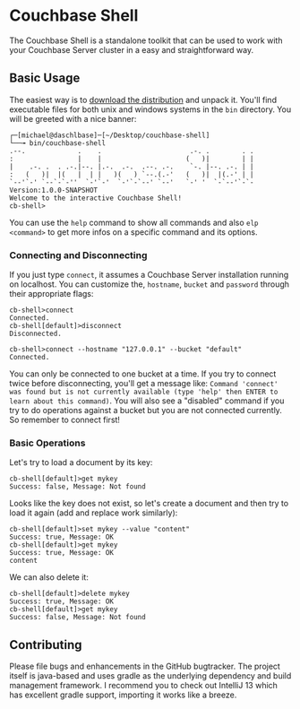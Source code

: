 # Couchbase Shell

The Couchbase Shell is a standalone toolkit that can be used to work with your Couchbase Server cluster in a easy
and straightforward way.

## Basic Usage
The easiest way is to [download the distribution](http://dl.bintray.com/daschl/generic/couchbase-shell-0.1.zip) and
unpack it. You'll find executable files for both unix and windows systems in the `bin` directory. You will be greeted
with a nice banner:

```
┌─[michael@daschlbase]─[~/Desktop/couchbase-shell]
└──╼ bin/couchbase-shell
.--.             .    .                      .-. .        . .
:                |    |                     (   )|        | |
|    .-. .  . .-.|--. |.-.  .-.  .--. .-.    `-. |--. .-. | |
:   (   )|  |(   |  | |   )(   ) `--.(.-'   (   )|  |(.-' | |
`--'`-' `--`-`-''  `-'`-'  `-'`-`--' `--'   `-' '  `-`--'`-`-
Version:1.0.0-SNAPSHOT
Welcome to the interactive Couchbase Shell!
cb-shell>
```

You can use the `help` command to show all commands and also `elp <command>` to get more infos on a specific command
and its options.

### Connecting and Disconnecting
If you just type `connect`, it assumes a Couchbase Server installation running on localhost. You can customize the,
`hostname`, `bucket` and `password` through their appropriate flags:

```
cb-shell>connect
Connected.
cb-shell[default]>disconnect
Disconnected.
```

```
cb-shell>connect --hostname "127.0.0.1" --bucket "default"
Connected.
```

You can only be connected to one bucket at a time. If you try to connect twice before disconnecting, you'll get a
message like: `Command 'connect' was found but is not currently available (type 'help' then ENTER to learn about
this command)`. You will also see a "disabled" command if you try to do operations against a bucket but you are not
connected currently. So remember to connect first!

### Basic Operations
Let's try to load a document by its key:

```
cb-shell[default]>get mykey
Success: false, Message: Not found
```

Looks like the key does not exist, so let's create a document and then try to load it again (add and replace work
similarly):

```
cb-shell[default]>set mykey --value "content"
Success: true, Message: OK
cb-shell[default]>get mykey
Success: true, Message: OK
content
```

We can also delete it:

```
cb-shell[default]>delete mykey
Success: true, Message: OK
cb-shell[default]>get mykey
Success: false, Message: Not found
```

## Contributing
Please file bugs and enhancements in the GitHub bugtracker. The project itself is java-based and uses gradle as the
underlying dependency and build management framework. I recommend you to check out IntelliJ 13 which has excellent
gradle support, importing it works like a breeze.
